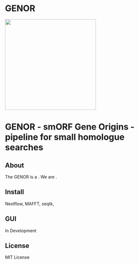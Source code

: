 # GENOR

 <img src="https://www.cabd.es/uploaded_files/image/Imagen%20molona%20Couso2.jpg" width="300" />

 #  GENOR - smORF Gene Origins - pipeline for small homologue searches

 ## About
 The GENOR is a . We are .

 ## Install
 Nextflow, MAFFT, seqtk, 

 ## GUI
 In Development

 ## License
MIT License
